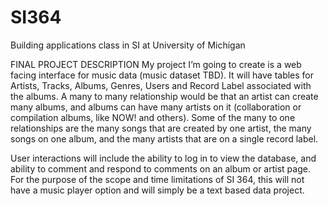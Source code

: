 # SI364
Building applications class in SI at University of Michigan

FINAL PROJECT DESCRIPTION
My project I’m going to create is a web facing interface for music data (music dataset TBD). It will have 
tables for Artists, Tracks, Albums, Genres, Users and Record Label associated with the albums. A many to many 
relationship would be that an artist can create many albums, and albums can have many artists on it 
(collaboration or compilation albums, like NOW! and others). Some of the many to one relationships are the 
many songs that are created by one artist, the many songs on one album, and the many artists that are on a 
single record label. 

User interactions will include the ability to log in to view the database, and ability to comment and respond 
to comments on an album or artist page. For the purpose of the scope and time limitations of SI 364, this will 
not have a music player option and will simply be a text based data project. 
